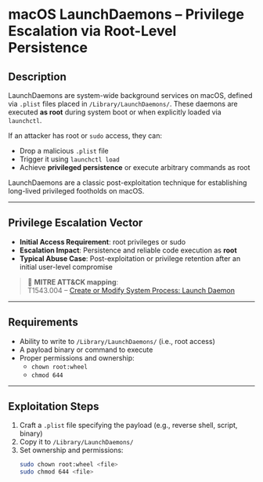 # macOS LaunchDaemons – Privilege Escalation via Root-Level Persistence

## Description

LaunchDaemons are system-wide background services on macOS, defined via `.plist` files placed in `/Library/LaunchDaemons/`. These daemons are executed **as root** during system boot or when explicitly loaded via `launchctl`.

If an attacker has root or `sudo` access, they can:
- Drop a malicious `.plist` file
- Trigger it using `launchctl load`
- Achieve **privileged persistence** or execute arbitrary commands as root

LaunchDaemons are a classic post-exploitation technique for establishing long-lived privileged footholds on macOS.

---

## Privilege Escalation Vector

- **Initial Access Requirement**: root privileges or sudo
- **Escalation Impact**: Persistence and reliable code execution as **root**
- **Typical Abuse Case**: Post-exploitation or privilege retention after an initial user-level compromise

> 🧠 **MITRE ATT&CK mapping**:  
> T1543.004 – [Create or Modify System Process: Launch Daemon](https://attack.mitre.org/techniques/T1543/004/)

---

## Requirements

- Ability to write to `/Library/LaunchDaemons/` (i.e., root access)
- A payload binary or command to execute
- Proper permissions and ownership:
  - `chown root:wheel`
  - `chmod 644`

---

## Exploitation Steps

1. Craft a `.plist` file specifying the payload (e.g., reverse shell, script, binary)
2. Copy it to `/Library/LaunchDaemons/`
3. Set ownership and permissions:
   ```bash
   sudo chown root:wheel <file>
   sudo chmod 644 <file>
